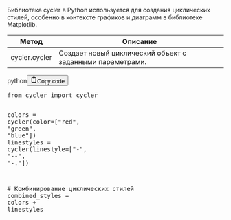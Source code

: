 <p>Библиотека cycler в Python используется для создания циклических стилей,
особенно в контексте графиков и диаграмм в библиотеке Matplotlib.</p>
<table>
<thead>
<tr>
<th>Метод</th>
<th>Описание</th>
</tr>
</thead>
<tbody>
<tr>
<td>cycler.cycler</td>
<td>Создает новый циклический объект с заданными параметрами.</td>
</tr>
</tbody>
</table>
<div class="code_element"><div class="lang_line"><text>python</text><button class="copy_code_button" onclick="CopyCode(this)"><svg style="width: 1.2em;height: 1.2em;" aria-hidden="true" xmlns="http://www.w3.org/2000/svg" fill="none" viewBox="0 0 24 24"><path stroke="currentColor" stroke-linecap="round" stroke-linejoin="round" stroke-width="2" d="M15 4h3a1 1 0 0 1 1 1v15a1 1 0 0 1-1 1H6a1 1 0 0 1-1-1V5a1 1 0 0 1 1-1h3m0 3h6m-5-4v4h4V3h-4Z"/></svg><text>Copy code</text></button></div><div class="code language-python"><div class="highlight"><pre><span></span><span class="kn">from</span> <span class="nn">cycler</span> <span class="kn">import</span> <span class="n">cycler</span>

<span class="n">colors</span> <span class="o">=</span> <span class="n">cycler</span><span class="p">(</span><span class="n">color</span><span class="o">=</span><span class="p">[</span><span class="s2">&quot;red&quot;</span><span class="p">,</span> <span class="s2">&quot;green&quot;</span><span class="p">,</span> <span class="s2">&quot;blue&quot;</span><span class="p">])</span>
<span class="n">linestyles</span> <span class="o">=</span> <span class="n">cycler</span><span class="p">(</span><span class="n">linestyle</span><span class="o">=</span><span class="p">[</span><span class="s2">&quot;-&quot;</span><span class="p">,</span> <span class="s2">&quot;--&quot;</span><span class="p">,</span> <span class="s2">&quot;-.&quot;</span><span class="p">])</span>

<span class="c1"># Комбинирование циклических стилей</span>
<span class="n">combined_styles</span> <span class="o">=</span> <span class="n">colors</span> <span class="o">+</span> <span class="n">linestyles</span>
</pre></div></div></div>